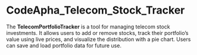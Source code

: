 # CodeApha_Telecom_Stock_Tracker
The **TelecomPortfolioTracker** is a tool for managing telecom stock investments. It allows users to add or remove stocks, track their portfolio’s value using live prices, and visualize the distribution with a pie chart. Users can save and load portfolio data for future use.

